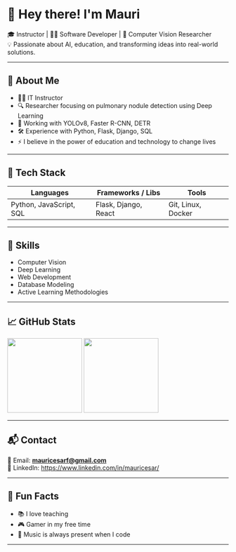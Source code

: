 # 👋 Hey there! I'm Mauri

🎓 Instructor | 👨‍💻 Software Developer | 🔬 Computer Vision Researcher  
💡 Passionate about AI, education, and transforming ideas into real-world solutions.

---

## 🚀 About Me
- 👨‍🏫 IT Instructor
- 🔍 Researcher focusing on pulmonary nodule detection using Deep Learning
- 🧠 Working with YOLOv8, Faster R-CNN, DETR
- 🛠️ Experience with Python, Flask, Django, SQL
- ⚡ I believe in the power of education and technology to change lives

---

## 🔧 Tech Stack

| Languages | Frameworks / Libs | Tools |
|-----------|------------------|-------|
| Python, JavaScript, SQL | Flask, Django, React | Git, Linux, Docker |

---

## 🧠 Skills
- Computer Vision
- Deep Learning
- Web Development
- Database Modeling
- Active Learning Methodologies

---

## 📈 GitHub Stats
<div>
  <img height="170em" src="https://github-readme-stats.vercel.app/api?username=mauricesar&show_icons=true&theme=tokyonight"/>
  <img height="170em" src="https://github-readme-stats.vercel.app/api/top-langs/?username=mauricesar&layout=compact&theme=tokyonight"/>
</div>

---

## 📬 Contact
📩 Email: **mauricesarf@gmail.com**  
🔗 LinkedIn: https://www.linkedin.com/in/mauricesar/ 

---

## 🎯 Fun Facts
- 📚 I love teaching
- 🎮 Gamer in my free time
- 🎵 Music is always present when I code

---
